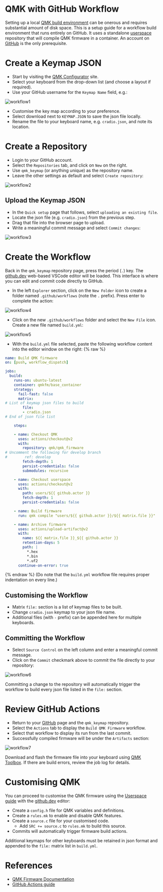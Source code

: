 # QMK with GitHub Workflow

Setting up a local [QMK build environment](https://docs.qmk.fm/#/newbs_getting_started) can be onerous and requires substantial amount of disk space. This is a setup guide for a workflow build environment that runs entirely on GitHub. It uses a standalone [userspace](userspace.md) repository that will compile QMK firmware in a container. An account on [GitHub](https://github.com/) is the only prerequisite.


# Create a Keymap JSON

* Start by visiting the [QMK Configurator](https://config.qmk.fm/#/) site.
* Select your keyboard from the drop-down list (and choose a layout if required).
* Use your GitHub username for the `Keymap Name` field, e.g.:

![workflow1](workflow1.png)

* Customise the key map according to your preference.
* Select download next to `KEYMAP.JSON` to save the json file locally.
* Rename the file to your keyboard name, e.g. `cradio.json`, and note its location.


# Create a Repository

* Login to your GitHub account.
* Select the `Repositories` tab, and click on `New` on the right.
* Use `qmk_keymap` (or anything unique) as the repository name.
* Leave the other settings as default and select `Create repository`:

![workflow2](workflow2.png)

## Upload the Keymap JSON

* In the `Quick setup` page that follows, select `uploading an existing file`.
* Locate the json file (e.g. `cradio.json`) from the previous step.
* Drag that file into the browser page to upload.
* Write a meaningful commit message and select `Commit changes`:

![workflow3](workflow3.png)


# Create the Workflow

Back in the `qmk_keymap` repository page, press the period (`.`) key. The [github.dev](https://docs.github.com/en/codespaces/the-githubdev-web-based-editor) web-based VSCode editor will be loaded. This interface is where you can edit and commit code directly to GitHub.

* In the left `Explorer` section, click on the `New Folder` icon to create a folder named `.github/workflows` (note the `.` prefix). Press enter to complete the action:

![workflow4](workflow4.png)

* Click on the new `.github/workflows` folder and select the `New File` icon. Create a new file named `build.yml`:

![workflow5](workflow5.png)

* With the `build.yml` file selected, paste the following workflow content into the editor window on the right:
{% raw %}
```yml
name: Build QMK firmware
on: [push, workflow_dispatch]

jobs:
  build:
    runs-on: ubuntu-latest
    container: qmkfm/base_container
    strategy:
      fail-fast: false
      matrix:
# List of keymap json files to build
        file:
        - cradio.json
# End of json file list

    steps:

    - name: Checkout QMK
      uses: actions/checkout@v2
      with:
        repository: qmk/qmk_firmware
# Uncomment the following for develop branch
#        ref: develop
        fetch-depth: 1
        persist-credentials: false
        submodules: recursive

    - name: Checkout userspace
      uses: actions/checkout@v2
      with:
        path: users/${{ github.actor }}
        fetch-depth: 1
        persist-credentials: false

    - name: Build firmware
      run: qmk compile "users/${{ github.actor }}/${{ matrix.file }}"

    - name: Archive firmware
      uses: actions/upload-artifact@v2
      with:
        name: ${{ matrix.file }}_${{ github.actor }}
        retention-days: 5
        path: |
          *.hex
          *.bin
          *.uf2
      continue-on-error: true
```
{% endraw %}
(Do note that the `build.yml` workflow file requires proper indentation on every line.)

## Customising the Workflow

* Matrix `file:` section is a list of keymap files to be built.
* Change `cradio.json` keymap to your json file name.
* Additional files (with `-` prefix) can be appended here for multiple keyboards.

## Committing the Workflow

* Select `Source Control` on the left column and enter a meaningful commit message.
* Click on the `Commit` checkmark above to commit the file directly to your repository:

![workflow6](workflow6.png)

Committing a change to the repository will automatically trigger the workflow to build every json file listed in the `file:` section.

# Review GitHub Actions

* Return to your [GitHub](https://github.com/) page and the `qmk_keymap` repository.
* Select the `Actions` tab to display the `Build QMK Firmware` workflow.
* Select that workflow to display its run from the last commit.
* Successfully compiled firmware will be under the `Artifacts` section:

![workflow7](workflow7.png)

Download and flash the firmware file into your keyboard using [QMK Toolbox](https://docs.qmk.fm/#/newbs_flashing?id=flashing-your-keyboard-with-qmk-toolbox). If there are build errors, review the job log for details.


# Customising QMK

You can proceed to customise the QMK firmware using the [Userspace guide](https://docs.qmk.fm/#/feature_userspace) with the [github.dev](https://docs.github.com/en/codespaces/the-githubdev-web-based-editor) editor:

* Create a `config.h` file for QMK variables and definitions.
* Create a `rules.mk` to enable and disable QMK features.
* Create a `source.c` file for your customised code.
  * Add `SRC += source.c` to `rules.mk` to build this source.
* Commits will automatically trigger firmware build actions.

Additional keymaps for other keyboards must be retained in json format and appended to the `file:` matrix list in `build.yml`.


# References

* [QMK Firmware Documentation](https://docs.qmk.fm/#/)
* [GitHub Actions guide](https://docs.github.com/en/actions/learn-github-actions)
